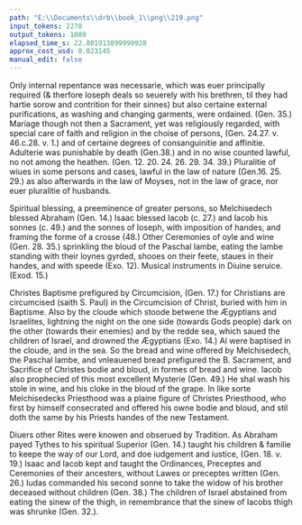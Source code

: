 ```yaml
---
path: "E:\\Documents\\drb\\book_1\\png\\219.png"
input_tokens: 2270
output_tokens: 1089
elapsed_time_s: 22.801913899999928
approx_cost_usd: 0.023145
manual_edit: false
---
```

Only internal repentance was necessarie, which was euer principally required (& therfore Ioseph deals so seuerely with his brethren, til they had hartie sorow and contrition for their sinnes) but also certaine external purifications, as washing and changing garments, were ordained. (Gen. 35.) Mariage though not then a Sacrament, yet was religiously regarded, with special care of faith and religion in the choise of persons, (Gen. 24.27. v. 46.c.28. v. 1.) and of certaine degrees of consanguinitie and affinitie. Adulterie was punishable by death (Gen.38.) and in no wise counted lawful, no not among the heathen. (Gen. 12. 20. 24. 26. 29. 34. 39.) Pluralitie of wiues in some persons and cases, lawful in the law of nature (Gen.16. 25. 29.) as also afterwards in the law of Moyses, not in the law of grace, nor euer pluralitie of husbands.

Spiritual blessing, a preeminence of greater persons, so Melchisedech blessed Abraham (Gen. 14.) Isaac blessed Iacob (c. 27.) and Iacob his sonnes (c. 49.) and the sonnes of Ioseph, with imposition of handes, and framing the forme of a crosse (48.) Other Ceremonies of oyle and wine (Gen. 28. 35.) sprinkling the bloud of the Paschal lambe, eating the lambe standing with their loynes gyrded, shooes on their feete, staues in their handes, and with speede (Exo. 12). Musical instruments in Diuine seruice. (Exod. 15.)

Christes Baptisme prefigured by Circumcision, (Gen. 17.) for Christians are circumcised (saith S. Paul) in the Circumcision of Christ, buried with him in Baptisme. Also by the cloude which stoode betwene the Ægyptians and Israelites, lightning the night on the one side (towards Gods people) dark on the other (towards their enemies) and by the redde sea, which saued the children of Israel, and drowned the Ægyptians (Exo. 14.) Al were baptised in the cloude, and in the sea. So the bread and wine offered by Melchisedech, the Paschal lambe, and vnleauened bread prefigured the B. Sacrament, and Sacrifice of Christes bodie and bloud, in formes of bread and wine. Iacob also prophecied of this most excellent Mysterie (Gen. 49.) He shal wash his stole in wine, and his cloke in the bloud of the grape. In like sorte Melchisedecks Priesthood was a plaine figure of Christes Priesthood, who first by himself consecrated and offered his owne bodie and bloud, and stil doth the same by his Priests handes of the new Testament.

Diuers other Rites were knowen and obserued by Tradition. As Abraham payed Tythes to his spiritual Superior (Gen. 14.) taught his children & familie to keepe the way of our Lord, and doe iudgement and iustice, (Gen. 18. v. 19.) Isaac and Iacob kept and taught the Ordinances, Preceptes and Ceremonies of their ancesters, without Lawes or preceptes written (Gen. 26.) Iudas commanded his second sonne to take the widow of his brother deceased without children (Gen. 38.) The children of Israel abstained from eating the sinew of the thigh, in remembrance that the sinew of Iacobs thigh was shrunke (Gen. 32.).

[^1]: Penance.

[^2]: Mariage.

[^3]: Degrees of consanguinitie.

[^4]: Pluralitie of wiues lawful sometimes, neuer of husbands.

[^5]: Blessings.

[^6]: Signe of the Crosse.

[^7]: Ceremonies.

[^8]: Musical instruments.

[^9]: Baptisme prefigured.

[^10]: The B. Sacrament.

[^11]: Priesthood of the new Testament.

[^12]: Traditions. Tythes.

[^13]: Forme of iustice.

[^14]: Preceptes.

[^15]: Raising seede to the brother Abstinence.